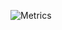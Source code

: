 ![Metrics](https://metrics.lecoq.io/leonardomjq?template=classic&base.activity=0&languages=1&lines=1&achievements=1&pagespeed=1&languages.ignored=html&languages.limit=8&languages.sections=most-used&languages.colors=github&languages.threshold=0%25&languages.indepth=false&languages.analysis.timeout=15&languages.categories=markup%2C%20programming&languages.recent.categories=markup%2C%20programming&languages.recent.load=300&languages.recent.days=14&achievements.threshold=C&achievements.secrets=true&achievements.display=compact&achievements.limit=4&pagespeed.url=.user.website&pagespeed.detailed=false&pagespeed.screenshot=false&config.timezone=Europe%2FLisbon)
